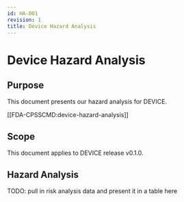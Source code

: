 ```yaml
---
id: HA-001
revision: 1
title: Device Hazard Analysis
---
```


# Device Hazard Analysis

## Purpose

This document presents our hazard analysis for DEVICE.

[[FDA-CPSSCMD:device-hazard-analysis]]

## Scope

This document applies to DEVICE release v0.1.0.

## Hazard Analysis

TODO: pull in risk analysis data and present it in a table here
